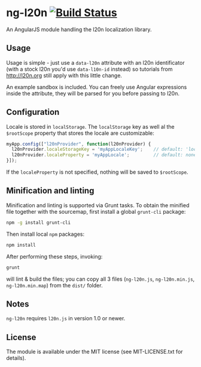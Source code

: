 ng-l20n [![Build Status](https://travis-ci.org/EE/ng-l20n.svg?branch=master)](https://travis-ci.org/EE/ng-l20n)
=======

An AngularJS module handling the l20n localization library.

Usage
-----

Usage is simple - just use a `data-l20n` attribute with an l20n identificator (with a stock l20n you'd
use `data-l10n-id` instead) so tutorials from http://l20n.org still apply with this little change.

An example sandbox is included. You can freely use Angular expressions inside the attribute, they will be parsed for
you before passing to l20n.

Configuration
-------------

Locale is stored in `localStorage`. The `localStorage` key as well al the `$rootScope` property that stores
the locale are customizable:

```js
myApp.config(["l20nProvider", function(l20nProvider) {
  l20nProvider.localeStorageKey = 'myAppLocaleKey';    // default: 'locale'
  l20nProvider.localeProperty = 'myAppLocale';         // default: none
}]);
```

If the `localeProperty` is not specified, nothing will be saved to `$rootScope`.

Minification and linting
------------------------

Minification and linting is supported via Grunt tasks. To obtain the minified file together with the
sourcemap, first install a global `grunt-cli` package:

```bash
npm -g install grunt-cli
```

Then install local `npm` packages:
```bash
npm install
```

After performing these steps, invoking:
```bash
grunt
```
will lint & build the files; you can copy all 3 files (`ng-l20n.js`, `ng-l20n.min.js`, `ng-l20n.min.map`)
from the `dist/` folder.

Notes
-----

`ng-l20n` requires `l20n.js` in version 1.0 or newer.

License
-------

The module is available under the MIT license (see MIT-LICENSE.txt for details).
